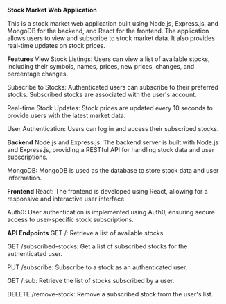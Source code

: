 **Stock Market Web Application**

This is a stock market web application built using Node.js, Express.js, and MongoDB for the backend, and React for the frontend. The application allows users to view and subscribe to stock market data. It also provides real-time updates on stock prices.

**Features**
View Stock Listings: Users can view a list of available stocks, including their symbols, names, prices, new prices, changes, and percentage changes.

Subscribe to Stocks: Authenticated users can subscribe to their preferred stocks. Subscribed stocks are associated with the user's account.

Real-time Stock Updates: Stock prices are updated every 10 seconds to provide users with the latest market data.

User Authentication: Users can log in and access their subscribed stocks.

**Backend**
Node.js and Express.js: The backend server is built with Node.js and Express.js, providing a RESTful API for handling stock data and user subscriptions.

MongoDB: MongoDB is used as the database to store stock data and user information.

**Frontend**
React: The frontend is developed using React, allowing for a responsive and interactive user interface.

Auth0: User authentication is implemented using Auth0, ensuring secure access to user-specific stock subscriptions.

**API Endpoints**
GET /: Retrieve a list of available stocks.

GET /subscribed-stocks: Get a list of subscribed stocks for the authenticated user.

PUT /subscribe: Subscribe to a stock as an authenticated user.

GET /:sub: Retrieve the list of stocks subscribed by a user.

DELETE /remove-stock: Remove a subscribed stock from the user's list.
